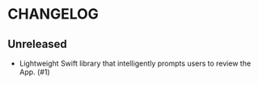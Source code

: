 # CHANGELOG

## Unreleased

- Lightweight Swift library that intelligently prompts users to review the App. (#1)
